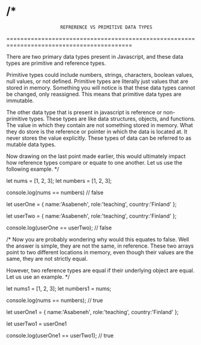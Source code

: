 /*
==========================================================================================
                        REFRERENCE VS PRIMITIVE DATA TYPES
==========================================================================================

There are two primary data types present in Javascript, and these data types are primitive
and reference types.

Primitive types could include numbers, strings, characters, boolean values, null values, 
or not defined. Primitive types are literally just values that are stored in memory. 
Something you will notice is that these data types cannot be changed, only reassigned.
This means that primitive data types are immutable.

The other data type that is present in javascript is reference or non-primitive types. 
These types are like data structures, objects, and functions. The value in which they 
contain are not something stored in memory. What they do store is the reference or 
pointer in which the data is located at. It never stores the value explicitly. These 
types of data can be referred to as mutable data types.

Now drawing on the last point made earlier, this would ultimately impact how reference
types compare or equate to one another. Let us use the following example.
*/

let nums = [1, 2, 3];
let numbers = [1, 2, 3];

console.log(nums == numbers)  // false

let userOne = {
name:'Asabeneh',
role:'teaching',
country:'Finland'
};

let userTwo = {
name:'Asabeneh',
role:'teaching',
country:'Finland'
};

console.log(userOne == userTwo); // false

/*
Now you are probably wondering why would this equates to false. Well the answer is simple, 
they are not the same, in reference. These two arrays point to two different locations in 
memory, even though their values are the same, they are not strictly equal. 

However, two reference types are equal if their underlying object are equal. Let us use 
an example.
*/

let nums1 = [1, 2, 3];
let numbers1 = nums;

console.log(nums == numbers);  // true

let userOne1 = {
name:'Asabeneh',
role:'teaching',
country:'Finland'
};

let userTwo1 = userOne1

console.log(userOne1 == userTwo1); // true